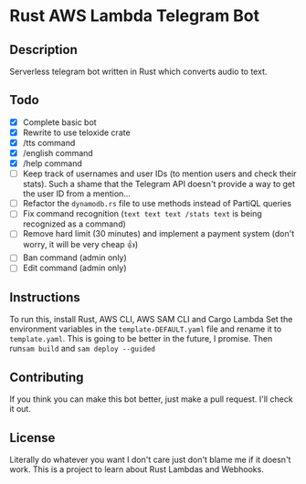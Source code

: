 # Rust AWS Lambda Telegram Bot

## Description

Serverless telegram bot written in Rust which converts audio to text.

## Todo

- [x] Complete basic bot
- [x] Rewrite to use teloxide crate
- [x] /tts command
- [x] /english command
- [x] /help command
- [ ] Keep track of usernames and user IDs (to mention users and check their stats). Such a shame that the Telegram API doesn't provide a way to get the user ID from a mention...
- [ ] Refactor the `dynamodb.rs` file to use methods instead of PartiQL queries
- [ ] Fix command recognition (`text text text /stats text` is being recognized as a command)
- [ ] Remove hard limit (30 minutes) and implement a payment system (don't worry, it will be very cheap 👍)
- [ ] Ban command (admin only)
- [ ] Edit command (admin only)

## Instructions

To run this, install Rust, AWS CLI, AWS SAM CLI and Cargo Lambda
Set the environment variables in the `template-DEFAULT.yaml` file and rename it to `template.yaml`. This is going to be better in the future, I promise.
Then run`sam build` and `sam deploy --guided`

## Contributing

If you think you can make this bot better, just make a pull request. I'll check it out.

## License

Literally do whatever you want I don't care just don't blame me if it doesn't work. This is a project to learn about Rust Lambdas and Webhooks.
